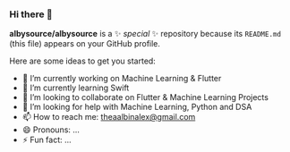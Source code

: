 ### Hi there 👋


**albysource/albysource** is a ✨ _special_ ✨ repository because its `README.md` (this file) appears on your GitHub profile.

Here are some ideas to get you started:

- 🔭 I’m currently working on Machine Learning & Flutter 
- 🌱 I’m currently learning Swift
- 👯 I’m looking to collaborate on Flutter & Machine Learning Projects 
- 🤔 I’m looking for help with Machine Learning, Python and DSA 
- 📫 How to reach me: theaalbinalex@gmail.com
- 😄 Pronouns: ...
- ⚡ Fun fact: ...

